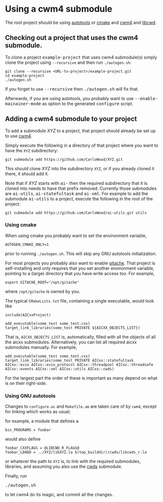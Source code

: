 # Using a cwm4 submodule

The root project should be using
[autotools](https://en.wikipedia.org/wiki/GNU_Build_System_autotools) or
[cmake](https://cmake.org/) and
[cwm4](https://github.com/CarloWood/cwm4) and
[libcwd](https://github.com/CarloWood/libcwd).

## Checking out a project that uses the cwm4 submodule.

To clone a project <tt>example-project</tt> that uses cwm4 submodule(s) simply clone the project using `--recursive` and then run `./autogen.sh`:

    git clone --recursive <URL-to-project>/example-project.git
    cd example-project
    ./autogen.sh

If you forget to use <tt>--recursive</tt> then <tt>./autogen.sh</tt> will fix that.

Afterwards, if you are using autotools, you probably want to use <tt>--enable-mainainer-mode</tt>
as option to the generated <tt>configure</tt> script.

## Adding a cwm4 submodule to your project

To add a submodule <i>XYZ</i> to a project, that project should already
be set up to use [cwm4](https://github.com/CarloWood/cwm4).

Simply execute the following in a directory of that project
where you want to have the `XYZ` subdirectory:

    git submodule add https://github.com/CarloWood/XYZ.git

This should clone <i>XYZ</i> into the subdirectory `XYZ`, or
if you already cloned it there, it should add it.

Note that if <i>XYZ</i> starts with <tt>ai-</tt> then the required
subdirectory that it is cloned into needs to have that prefix removed.
Currently those submodules are <tt>ai-utils</tt>,
<tt>ai-statefultask</tt> and <tt>ai-xml</tt>. For example to add
the submodule <tt>ai-utils</tt> to a project, execute the following
in the root of the project:

    git submodule add https://github.com/CarloWood/ai-utils.git utils

### Using cmake

When using cmake you probably want to set the environment variable,

    AUTOGEN_CMAKE_ONLY=1

prior to running `./autogen.sh`. This will skip any GNU autotools
initialization.

For most projects you probably also want to enable [gitache](https://github.com/CarloWood/gitache).
That project is self-installing and only requires that you set
another environment variable, pointing to a (large) directory that
you have write access too. For example,

    export GITACHE_ROOT="/opt/gitache"

where `/opt/gitache` is owned by you.

The typical `CMakeLists.txt` file, containing a single executable,
would look like

    include(AICxxProject)

    add_executable(some_test some_test.cxx)
    target_link_libraries(some_test PRIVATE ${AICXX_OBJECTS_LIST})

That is, `AICXX_OBJECTS_LIST` is, automatically, filled with all the
objects of all the aicxx submodules. Alternatively, you can list all
required aicxx submodules manually. For example,

    add_executable(some_test some_test.cxx)
    target_link_libraries(some_test PRIVATE AICxx::statefultask AICxx::evio AICxx::evio_protocol AICxx::threadpool AICxx::threadsafe AICxx::events AICxx::xml AICxx::utils AICxx::cwds)

For the largest part the order of these is important as many depend on what is on their right-side.

### Using GNU autotools

Changes to `configure.ac` and `Makefile.am`
are taken care of by `cwm4`, except for linking
which works as usual;

for example, a module that defines a

    bin_PROGRAMS = foobar

would also define

    foobar_CXXFLAGS = @LIBCWD_R_FLAGS@
    foobar_LDADD = ../XYZ/libXYZ.la $(top_builddir)/cwds/libcwds_r.la

or whatever the path to `XYZ` is, to link with the required submodules,
libraries, and assuming you also use the [cwds](https://github.com/CarloWood/cwds) submodule.

Finally, run

<pre>
./autogen.sh
</pre>

to let cwm4 do its magic, and commit all the changes.
